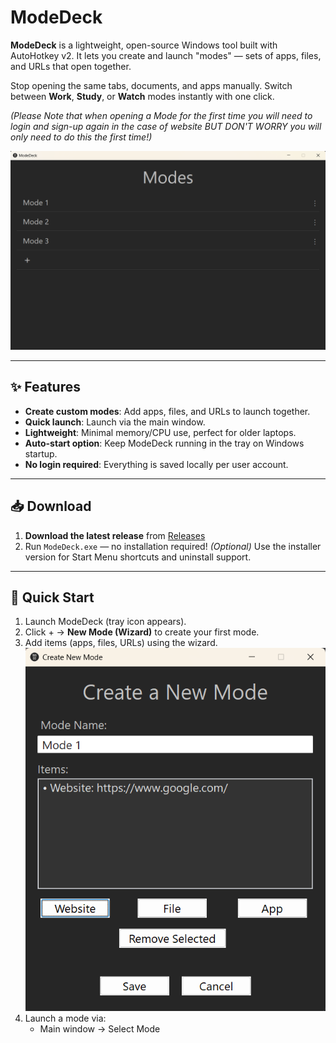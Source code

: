 # ModeDeck

**ModeDeck** is a lightweight, open-source Windows tool built with AutoHotkey v2. It lets you create and launch "modes" — sets of apps, files, and URLs that open together.

Stop opening the same tabs, documents, and apps manually. Switch between **Work**, **Study**, or **Watch** modes instantly with one click.

_(Please Note that when opening a Mode for the first time you will need to login and sign-up again in the case of website BUT DON'T WORRY you will only need to do this the first time!)_

![ModeDeck Screenshot](assets/screenshots/ModeDeck.png)

---

## ✨ Features

- **Create custom modes**: Add apps, files, and URLs to launch together.
- **Quick launch**: Launch via the main window.
- **Lightweight**: Minimal memory/CPU use, perfect for older laptops.
- **Auto-start option**: Keep ModeDeck running in the tray on Windows startup.
- **No login required**: Everything is saved locally per user account.

---

## 📥 Download

1. **Download the latest release** from [Releases](https://github.com/Aphene101/ModeDeck/releases)
2. Run `ModeDeck.exe` — no installation required!
   _(Optional)_ Use the installer version for Start Menu shortcuts and uninstall support.

---

## 🚀 Quick Start

1. Launch ModeDeck (tray icon appears).
2. Click + → **New Mode (Wizard)** to create your first mode.
3. Add items (apps, files, URLs) using the wizard.
   ![ModeDeck Screenshot](assets/screenshots/CreateNewMode.png)
4. Launch a mode via:
   - Main window → Select Mode
